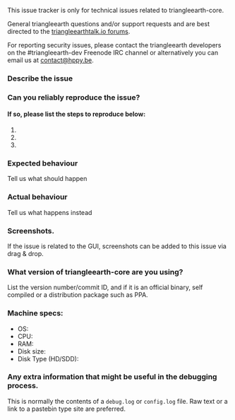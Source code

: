 <!--- Remove sections that do not apply -->

This issue tracker is only for technical issues related to triangleearth-core.

General triangleearth questions and/or support requests and are best directed to the [triangleearthtalk.io forums](https://triangleearthtalk.io/).

For reporting security issues, please contact the triangleearth developers on the #triangleearth-dev Freenode IRC channel or alternatively you can email us at contact@hppy.be.

### Describe the issue

### Can you reliably reproduce the issue?
#### If so, please list the steps to reproduce below:
1.
2.
3.

### Expected behaviour
Tell us what should happen

### Actual behaviour
Tell us what happens instead

### Screenshots.
If the issue is related to the GUI, screenshots can be added to this issue via drag & drop.

### What version of triangleearth-core are you using?
List the version number/commit ID, and if it is an official binary, self compiled or a distribution package such as PPA.

### Machine specs:
- OS:
- CPU:
- RAM:
- Disk size:
- Disk Type (HD/SDD):

### Any extra information that might be useful in the debugging process.
This is normally the contents of a `debug.log` or `config.log` file. Raw text or a link to a pastebin type site are preferred.
